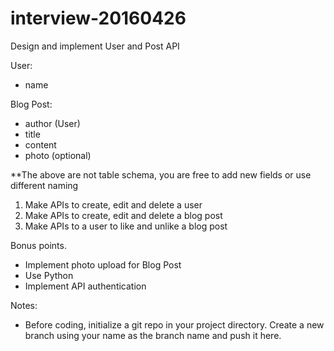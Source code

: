 # interview-20160426

Design and implement User and Post API
 
User:
- name
 
Blog Post:
- author (User)
- title
- content
- photo (optional)
 
**The above are not table schema, you are free to add new fields or use different naming
 
1. Make APIs to create, edit and delete a user
2. Make APIs to create, edit and delete a blog post
3. Make APIs to a user to like and unlike a blog post
 
Bonus points.
- Implement photo upload for Blog Post
- Use Python
- Implement API authentication

Notes:
- Before coding, initialize a git repo in your project directory. Create a new branch using your name as the branch name and push it here.
